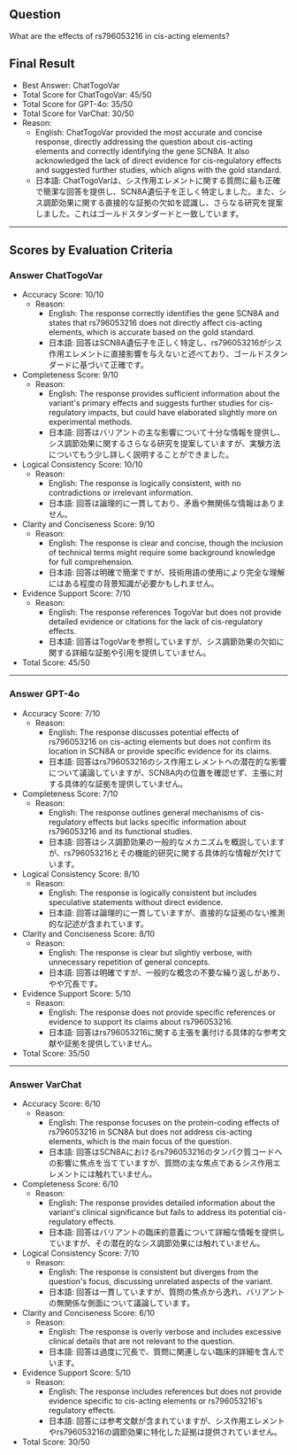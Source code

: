 ## Question

What are the effects of rs796053216 in cis-acting elements?

## Final Result

- Best Answer: ChatTogoVar
- Total Score for ChatTogoVar: 45/50
- Total Score for GPT-4o: 35/50
- Total Score for VarChat: 30/50
- Reason:
  - English: ChatTogoVar provided the most accurate and concise response, directly addressing the question about cis-acting elements and correctly identifying the gene SCN8A. It also acknowledged the lack of direct evidence for cis-regulatory effects and suggested further studies, which aligns with the gold standard.
  - 日本語: ChatTogoVarは、シス作用エレメントに関する質問に最も正確で簡潔な回答を提供し、SCN8A遺伝子を正しく特定しました。また、シス調節効果に関する直接的な証拠の欠如を認識し、さらなる研究を提案しました。これはゴールドスタンダードと一致しています。

---

## Scores by Evaluation Criteria

### Answer ChatTogoVar
- Accuracy Score: 10/10
  - Reason: 
    - English: The response correctly identifies the gene SCN8A and states that rs796053216 does not directly affect cis-acting elements, which is accurate based on the gold standard.
    - 日本語: 回答はSCN8A遺伝子を正しく特定し、rs796053216がシス作用エレメントに直接影響を与えないと述べており、ゴールドスタンダードに基づいて正確です。
- Completeness Score: 9/10
  - Reason: 
    - English: The response provides sufficient information about the variant's primary effects and suggests further studies for cis-regulatory impacts, but could have elaborated slightly more on experimental methods.
    - 日本語: 回答はバリアントの主な影響について十分な情報を提供し、シス調節効果に関するさらなる研究を提案していますが、実験方法についてもう少し詳しく説明することができました。
- Logical Consistency Score: 10/10
  - Reason: 
    - English: The response is logically consistent, with no contradictions or irrelevant information.
    - 日本語: 回答は論理的に一貫しており、矛盾や無関係な情報はありません。
- Clarity and Conciseness Score: 9/10
  - Reason: 
    - English: The response is clear and concise, though the inclusion of technical terms might require some background knowledge for full comprehension.
    - 日本語: 回答は明確で簡潔ですが、技術用語の使用により完全な理解にはある程度の背景知識が必要かもしれません。
- Evidence Support Score: 7/10
  - Reason: 
    - English: The response references TogoVar but does not provide detailed evidence or citations for the lack of cis-regulatory effects.
    - 日本語: 回答はTogoVarを参照していますが、シス調節効果の欠如に関する詳細な証拠や引用を提供していません。
- Total Score: 45/50

---

### Answer GPT-4o
- Accuracy Score: 7/10
  - Reason: 
    - English: The response discusses potential effects of rs796053216 on cis-acting elements but does not confirm its location in SCN8A or provide specific evidence for its claims.
    - 日本語: 回答はrs796053216のシス作用エレメントへの潜在的な影響について議論していますが、SCN8A内の位置を確認せず、主張に対する具体的な証拠を提供していません。
- Completeness Score: 7/10
  - Reason: 
    - English: The response outlines general mechanisms of cis-regulatory effects but lacks specific information about rs796053216 and its functional studies.
    - 日本語: 回答はシス調節効果の一般的なメカニズムを概説していますが、rs796053216とその機能的研究に関する具体的な情報が欠けています。
- Logical Consistency Score: 8/10
  - Reason: 
    - English: The response is logically consistent but includes speculative statements without direct evidence.
    - 日本語: 回答は論理的に一貫していますが、直接的な証拠のない推測的な記述が含まれています。
- Clarity and Conciseness Score: 8/10
  - Reason: 
    - English: The response is clear but slightly verbose, with unnecessary repetition of general concepts.
    - 日本語: 回答は明確ですが、一般的な概念の不要な繰り返しがあり、やや冗長です。
- Evidence Support Score: 5/10
  - Reason: 
    - English: The response does not provide specific references or evidence to support its claims about rs796053216.
    - 日本語: 回答はrs796053216に関する主張を裏付ける具体的な参考文献や証拠を提供していません。
- Total Score: 35/50

---

### Answer VarChat
- Accuracy Score: 6/10
  - Reason: 
    - English: The response focuses on the protein-coding effects of rs796053216 in SCN8A but does not address cis-acting elements, which is the main focus of the question.
    - 日本語: 回答はSCN8Aにおけるrs796053216のタンパク質コードへの影響に焦点を当てていますが、質問の主な焦点であるシス作用エレメントには触れていません。
- Completeness Score: 6/10
  - Reason: 
    - English: The response provides detailed information about the variant's clinical significance but fails to address its potential cis-regulatory effects.
    - 日本語: 回答はバリアントの臨床的意義について詳細な情報を提供していますが、その潜在的なシス調節効果には触れていません。
- Logical Consistency Score: 7/10
  - Reason: 
    - English: The response is consistent but diverges from the question's focus, discussing unrelated aspects of the variant.
    - 日本語: 回答は一貫していますが、質問の焦点から逸れ、バリアントの無関係な側面について議論しています。
- Clarity and Conciseness Score: 6/10
  - Reason: 
    - English: The response is overly verbose and includes excessive clinical details that are not relevant to the question.
    - 日本語: 回答は過度に冗長で、質問に関連しない臨床的詳細を含んでいます。
- Evidence Support Score: 5/10
  - Reason: 
    - English: The response includes references but does not provide evidence specific to cis-acting elements or rs796053216's regulatory effects.
    - 日本語: 回答には参考文献が含まれていますが、シス作用エレメントやrs796053216の調節効果に特化した証拠は提供されていません。
- Total Score: 30/50